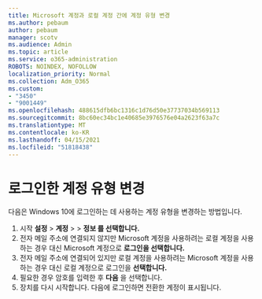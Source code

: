 ```yaml
---
title: Microsoft 계정과 로컬 계정 간에 계정 유형 변경
ms.author: pebaum
author: pebaum
manager: scotv
ms.audience: Admin
ms.topic: article
ms.service: o365-administration
ROBOTS: NOINDEX, NOFOLLOW
localization_priority: Normal
ms.collection: Adm_O365
ms.custom:
- "3450"
- "9001449"
ms.openlocfilehash: 488615dfb6bc1316c1d76d50e37737034b569113
ms.sourcegitcommit: 8bc60ec34bc1e40685e3976576e04a2623f63a7c
ms.translationtype: MT
ms.contentlocale: ko-KR
ms.lasthandoff: 04/15/2021
ms.locfileid: "51818438"
---
```

# <a name="change-the-account-type-that-you-sign-in-with"></a>로그인한 계정 유형 변경

다음은 Windows 10에 로그인하는 데 사용하는 계정 유형을 변경하는 방법입니다.

1. 시작 **설정**  >  **계정**  >    >  **정보 를 선택합니다.**
2. 전자 메일 주소에 연결되지 않지만 Microsoft 계정을 사용하려는 로컬 계정을 사용하는 경우 대신 Microsoft 계정으로 **로그인을 선택합니다.**
3. 전자 메일 주소에 연결되어 있지만 로컬 계정을 사용하려는 Microsoft 계정을 사용하는 경우 대신 로컬 계정으로 로그인을 **선택합니다.**
4. 필요한 경우 암호를 입력한 후 **다음** 을 선택합니다.
5. 장치를 다시 시작합니다. 다음에 로그인하면 전환한 계정이 표시됩니다.